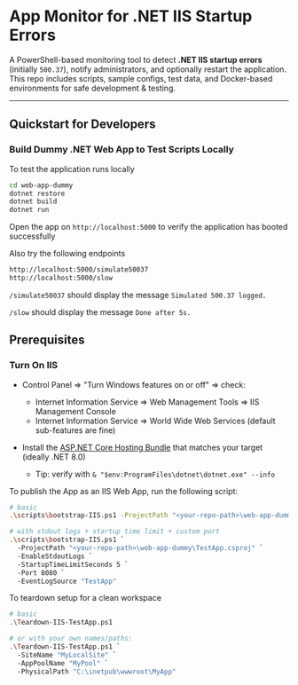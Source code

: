 # App Monitor for .NET IIS Startup Errors

A PowerShell-based monitoring tool to detect **.NET IIS startup errors** (initially `500.37`), notify administrators, and optionally restart the application.  
This repo includes scripts, sample configs, test data, and Docker-based environments for safe development & testing.

---

## Quickstart for Developers

### Build Dummy .NET Web App to Test Scripts Locally 
To test the application runs locally
```bash
cd web-app-dummy
dotnet restore
dotnet build
dotnet run
```
Open the app on `http://localhost:5000` to verify the application has booted successfully

Also try the following endpoints
```bash
http://localhost:5000/simulate50037
http://localhost:5000/slow
```
`/simulate50037` should display the message `Simulated 500.37 logged.`

`/slow` should display the message `Done after 5s.`

## Prerequisites

### Turn On IIS
- Control Panel => "Turn Windows features on or off" => check:
  - Internet Information Service => Web Management Tools => IIS Management Console
  - Internet Information Service => World Wide Web Services (default sub-features are fine)

- Install the [ASP.NET Core Hosting Bundle](https://learn.microsoft.com/en-us/aspnet/core/host-and-deploy/iis/hosting-bundle?view=aspnetcore-9.0) that matches your target (ideally .NET 8.0)
  - Tip: verify with `& "$env:ProgramFiles\dotnet\dotnet.exe" --info`
  

To publish the App as an IIS Web App, run the following script:
```bash
# basic
.\scripts\bootstrap-IIS.ps1 -ProjectPath "<your-repo-path>\web-app-dummy\TestApp.csproj"

# with stdout logs + startup time limit + custom port
.\scripts\bootstrap-IIS.ps1 `
  -ProjectPath "<your-repo-path>\web-app-dummy\TestApp.csproj" `
  -EnableStdoutLogs `
  -StartupTimeLimitSeconds 5 `
  -Port 8080 `
  -EventLogSource "TestApp"
```



To teardown setup for a clean workspace
```bash
# basic
.\Teardown-IIS-TestApp.ps1

# or with your own names/paths:
.\Teardown-IIS-TestApp.ps1 `
  -SiteName "MyLocalSite" `
  -AppPoolName "MyPool" `
  -PhysicalPath "C:\inetpub\wwwroot\MyApp"
```


